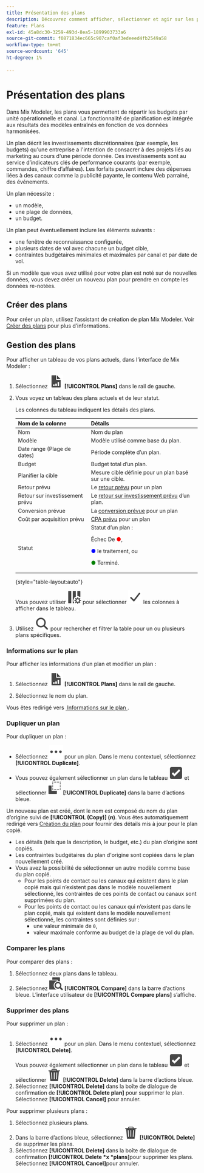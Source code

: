 ```yaml
---
title: Présentation des plans
description: Découvrez comment afficher, sélectionner et agir sur les plans dans Mix Modeler.
feature: Plans
exl-id: 45a8dc30-3259-493d-8ea5-1899903733a6
source-git-commit: f0871834ec665c907caf0af3edeeed4fb2549a58
workflow-type: tm+mt
source-wordcount: '645'
ht-degree: 1%

---
```


# Présentation des plans

Dans Mix Modeler, les plans vous permettent de répartir les budgets par unité opérationnelle et canal. La fonctionnalité de planification est intégrée aux résultats des modèles entraînés en fonction de vos données harmonisées.

Un plan décrit les investissements discrétionnaires (par exemple, les budgets) qu&#39;une entreprise a l&#39;intention de consacrer à des projets liés au marketing au cours d&#39;une période donnée. Ces investissements sont au service d’indicateurs clés de performance courants (par exemple, commandes, chiffre d’affaires). Les forfaits peuvent inclure des dépenses liées à des canaux comme la publicité payante, le contenu Web parrainé, des événements.

Un plan nécessite :

- un modèle,
- une plage de données,
- un budget.

Un plan peut éventuellement inclure les éléments suivants :

- une fenêtre de reconnaissance configurée,
- plusieurs dates de vol avec chacune un budget cible,
- contraintes budgétaires minimales et maximales par canal et par date de vol.

Si un modèle que vous avez utilisé pour votre plan est noté sur de nouvelles données, vous devez créer un nouveau plan pour prendre en compte les données re-notées.


## Créer des plans

Pour créer un plan, utilisez l’assistant de création de plan Mix Modeler. Voir [Créer des plans](build.md) pour plus d’informations.


## Gestion des plans

Pour afficher un tableau de vos plans actuels, dans l’interface de Mix Modeler :

1. Sélectionnez ![](/help/assets/icons/FileChart.svg) **[!UICONTROL Plans]** dans le rail de gauche.

1. Vous voyez un tableau des plans actuels et de leur statut.

   Les colonnes du tableau indiquent les détails des plans.

   | Nom de la colonne | Détails |
   |---|---|
   | Nom | Nom du plan |
   | Modèle | Modèle utilisé comme base du plan. |
   | Date range (Plage de dates) | Période complète d’un plan. |
   | Budget | Budget total d’un plan. |
   | Planifier la cible | Mesure cible définie pour un plan basé sur une cible. |
   | Retour prévu | Le [retour prévu](/help/main-guide/glossary.md) pour un plan |
   | Retour sur investissement prévu | Le [retour sur investissement prévu](/help/main-guide/glossary.md) d’un plan. |
   | Conversion prévue | La [conversion prévue](/help/main-guide/glossary.md) pour un plan |
   | Coût par acquisition prévu | [CPA prévu](/help/main-guide/glossary.md) pour un plan |
   | Statut | Statut d’un plan : <p>Échec De <span style="color:red">●</span>, <p><span style="color:blue">●</span> le traitement, ou <p><span style="color:green">●</span> Terminé. |

   {style="table-layout:auto"}

   Vous pouvez utiliser ![ColumnSetting](/help/assets/icons/ColumnSetting.svg) pour sélectionner ![Checkmark](/help/assets/icons/Checkmark.svg) les colonnes à afficher dans le tableau.

1. Utilisez ![Rechercher](/help/assets/icons/Search.svg) pour rechercher et filtrer la table pour un ou plusieurs plans spécifiques.

### Informations sur le plan

Pour afficher les informations d’un plan et modifier un plan :

1. Sélectionnez ![PLan](/help/assets/icons/FileChart.svg) **[!UICONTROL Plans]** dans le rail de gauche.

1. Sélectionnez le nom du plan.

Vous êtes redirigé vers [&#x200B; Informations sur le plan &#x200B;](insights.md).


### Dupliquer un plan

Pour dupliquer un plan :

- Sélectionnez ![Plus](/help/assets/icons/More.svg) pour un plan. Dans le menu contextuel, sélectionnez **[!UICONTROL Duplicate]**.
- Vous pouvez également sélectionner un plan dans le tableau ![SelectBox](/help/assets/icons/SelectBox.svg) et sélectionner ![Copy](/help/assets/icons/Copy.svg) **[!UICONTROL Duplicate]** dans la barre d’actions bleue.

Un nouveau plan est créé, dont le nom est composé du nom du plan d’origine suivi de **[!UICONTROL (Copy)] (_n_)**. Vous êtes automatiquement redirigé vers [Création du plan](build.md) pour fournir des détails mis à jour pour le plan copié.

- Les détails (tels que la description, le budget, etc.) du plan d’origine sont copiés.
- Les contraintes budgétaires du plan d&#39;origine sont copiées dans le plan nouvellement créé.
- Vous avez la possibilité de sélectionner un autre modèle comme base du plan copié.
   - Pour les points de contact ou les canaux qui existent dans le plan copié mais qui n’existent pas dans le modèle nouvellement sélectionné, les contraintes de ces points de contact ou canaux sont supprimées du plan.
   - Pour les points de contact ou les canaux qui n’existent pas dans le plan copié, mais qui existent dans le modèle nouvellement sélectionné, les contraintes sont définies sur :
      - une valeur minimale de `0`,
      - valeur maximale conforme au budget de la plage de vol du plan.



### Comparer les plans

Pour comparer des plans :

1. Sélectionnez deux plans dans le tableau.
1. Sélectionnez ![Comparer](/help/assets/icons/Compare.svg) **[!UICONTROL Compare]** dans la barre d’actions bleue. L’interface utilisateur de **[!UICONTROL Compare plans]** s’affiche.


### Supprimer des plans

Pour supprimer un plan :

1. Sélectionnez ![Plus](/help/assets/icons/More.svg) pour un plan. Dans le menu contextuel, sélectionnez **[!UICONTROL Delete]**. <br/>Vous pouvez également sélectionner un plan dans le tableau ![SelectBox](/help/assets/icons/SelectBox.svg) et sélectionner ![Delete](/help/assets/icons/Delete.svg) **[!UICONTROL Delete]** dans la barre d’actions bleue.
1. Sélectionnez **[!UICONTROL Delete]** dans la boîte de dialogue de confirmation de **[!UICONTROL Delete plan]** pour supprimer le plan. Sélectionnez **[!UICONTROL Cancel]** pour annuler.

Pour supprimer plusieurs plans :

1. Sélectionnez plusieurs plans.
1. Dans la barre d’actions bleue, sélectionnez ![Supprimer](/help/assets/icons/Delete.svg) **[!UICONTROL Delete]** de supprimer les plans.
1. Sélectionnez **[!UICONTROL Delete]** dans la boîte de dialogue de confirmation **[!UICONTROL Delete *x *plans]**&#x200B;pour supprimer les plans. Sélectionnez **[!UICONTROL Cancel]**&#x200B;pour annuler.


